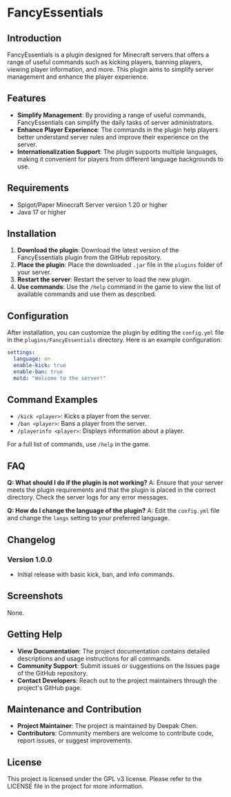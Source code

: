 # FancyEssentials

## Introduction
FancyEssentials is a plugin designed for Minecraft servers that offers a range of useful commands such as kicking players, banning players, viewing player information, and more. This plugin aims to simplify server management and enhance the player experience.

## Features
- **Simplify Management**: By providing a range of useful commands, FancyEssentials can simplify the daily tasks of server administrators.
- **Enhance Player Experience**: The commands in the plugin help players better understand server rules and improve their experience on the server.
- **Internationalization Support**: The plugin supports multiple languages, making it convenient for players from different language backgrounds to use.

## Requirements
- Spigot/Paper Minecraft Server version 1.20 or higher
- Java 17 or higher

## Installation
1. **Download the plugin**: Download the latest version of the FancyEssentials plugin from the GitHub repository.
2. **Place the plugin**: Place the downloaded `.jar` file in the `plugins` folder of your server.
3. **Restart the server**: Restart the server to load the new plugin.
4. **Use commands**: Use the `/help` command in the game to view the list of available commands and use them as described.

## Configuration
After installation, you can customize the plugin by editing the `config.yml` file in the `plugins/FancyEssentials` directory. Here is an example configuration:
```yaml
settings:
  language: en
  enable-kick: true
  enable-ban: true
  motd: "Welcome to the server!"
```

## Command Examples
- `/kick <player>`: Kicks a player from the server.
- `/ban <player>`: Bans a player from the server.
- `/playerinfo <player>`: Displays information about a player.

For a full list of commands, use `/help` in the game.

## FAQ
**Q: What should I do if the plugin is not working?**
A: Ensure that your server meets the plugin requirements and that the plugin is placed in the correct directory. Check the server logs for any error messages.

**Q: How do I change the language of the plugin?**
A: Edit the `config.yml` file and change the `langs` setting to your preferred language.

## Changelog
### Version 1.0.0
- Initial release with basic kick, ban, and info commands.

## Screenshots
None.

## Getting Help
- **View Documentation**: The project documentation contains detailed descriptions and usage instructions for all commands.
- **Community Support**: Submit issues or suggestions on the Issues page of the GitHub repository.
- **Contact Developers**: Reach out to the project maintainers through the project's GitHub page.

## Maintenance and Contribution
- **Project Maintainer**: The project is maintained by Deepak Chen.
- **Contributors**: Community members are welcome to contribute code, report issues, or suggest improvements.

## License
This project is licensed under the GPL v3 license. Please refer to the LICENSE file in the project for more information.